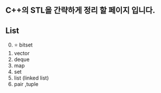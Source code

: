 
## C++의 STL을 간략하게 정리 할 페이지 입니다.


## List

0. :star: bitset
1. vector
2. deque
3. map
4. set
5. list (linked list)
6. pair ,tuple
